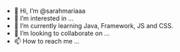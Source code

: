 - 👋 Hi, I’m @sarahmariaaa
- 👀 I’m interested in ...
- 🌱 I’m currently learning Java, Framework, JS and CSS.
- 💞️ I’m looking to collaborate on ...
- 📫 How to reach me ...

<!---
sarahmariaaa/sarahmariaaa is a ✨ special ✨ repository because its `README.md` (this file) appears on your GitHub profile.
You can click the Preview link to take a look at your changes.
--->
